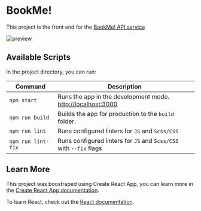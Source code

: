 # BookMe!

This project is the front end for the [BookMe! API service](https://github.com/codingAngarita/bookMe)

![preview](https://i.imgur.com/yN9mfHd.png)

## Available Scripts

In the project directory, you can run:

|      Command       | Description                                                                          |
|------------------- | ------------------------------------------------------------------------------------ | 
|    `npm start`     | Runs the app in the development mode. [http://localhost:3000](http://localhost:3000) |
|  `npm run build`   | Builds the app for production to the `build` folder.                                 |
|    `npm run lint`  | Runs configured linters for `JS` and `Scss/CSS`                                      |
| `npm run lint-fix` | Runs configured linters for `JS` and `Scss/CSS` with `--fix` flags                   |

## Learn More

This project was boostraped using Create React App, you can learn more in the [Create React App documentation](https://facebook.github.io/create-react-app/docs/getting-started).

To learn React, check out the [React documentation](https://reactjs.org/).
